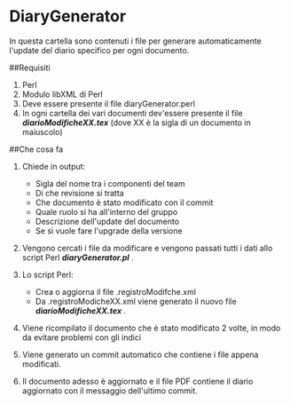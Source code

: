 # DiaryGenerator
In questa cartella sono contenuti i file per generare automaticamente l'update del diario specifico per ogni documento.

##Requisiti
1. Perl
2. Modulo libXML di Perl
3. Deve essere presente il file diaryGenerator.perl
4. In ogni cartella dei vari documenti dev'essere presente il file **_diarioModificheXX.tex_**
  (dove XX è la sigla di un documento in maiuscolo)

##Che cosa fa
1. Chiede in output:
    * Sigla del nome tra i componenti del team
    * Di che revisione si tratta
    * Che documento è stato modificato con il commit
    * Quale ruolo si ha all'interno del gruppo
    * Descrizione dell'update del documento
    * Se si vuole fare l'upgrade della versione
    
2. Vengono cercati i file da modificare e vengono passati tutti i dati allo script Perl **_diaryGenerator.pl_** .
3. Lo script Perl:

    * Crea o aggiorna il file .registroModifche.xml
    * Da .registroModicheXX.xml viene generato il nuovo file **_diarioModificheXX.tex_** .
    
4. Viene ricompilato il documento che è stato modificato 2 volte, in modo da evitare problemi con gli indici
5. Viene generato un commit automatico che contiene i file appena modificati.
6. Il documento adesso è aggiornato e il file PDF contiene il diario aggiornato con il messaggio dell'ultimo commit.
